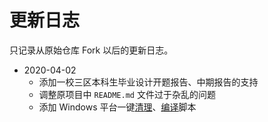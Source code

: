 # 更新日志

只记录从原始仓库 Fork 以后的更新日志。

- 2020-04-02
  - 添加一校三区本科生毕业设计开题报告、中期报告的支持
  - 调整原项目中 `README.md` 文件过于杂乱的问题
  - 添加 Windows 平台一键[清理](../clean.bat)、[编译](../build.bat)脚本
